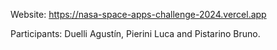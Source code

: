 Website: https://nasa-space-apps-challenge-2024.vercel.app

Participants: Duelli Agustín, Pierini Luca and Pistarino Bruno.

